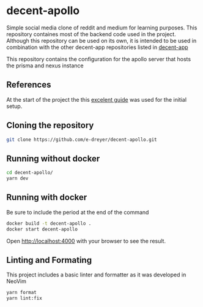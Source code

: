 # decent-apollo

Simple social media clone of reddit and medium for learning purposes. This repository containes most of the backend code used in the project.
Although this repository can be used on its own, it is intended to be used in combination with the other decent-app repositories listed in [decent-app](https://github.com/e-dreyer/decent-app.git)

This repository contains the configuration for the apollo server that hosts the prisma and nexus instance

## References

At the start of the project the this [excelent guide](https://www.tomray.dev/setup-and-deploy-graphql-server#creating-the-project=)
was used for the initial setup.

## Cloning the repository

```bash
git clone https://github.com/e-dreyer/decent-apollo.git
```

## Running without docker

```bash
cd decent-apollo/
yarn dev
```

## Running with docker

Be sure to include the period at the end of the command

```bash
docker build -t decent-apollo .
docker start decent-apollo
```

Open [http://localhost:4000](http://localhost:4000) with your browser to see the result.

## Linting and Formating

This project includes a basic linter and formatter as it was developed in NeoVim

```bash
yarn format
yarn lint:fix
```
